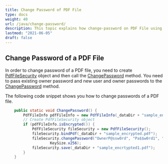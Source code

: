 ```yaml
---
title: Change Password of PDF File
type: docs
weight: 40
url: /java/change-password/
description: This topic explains how change-password on PDF File using PdfFileSecurity Class.
lastmod: "2021-06-05"
draft: false
---
```


## Change Password of a PDF File

In order to change password of a PDF file, you need to create [PdfFileSecurity](https://apireference.aspose.com/pdf/java/com.aspose.pdf.facades/PdfFileSecurity) object and then call the [ChangePassword](https://apireference.aspose.com/pdf/java/com.aspose.pdf.facades/PdfFileSecurity#changePassword-java.lang.String-java.lang.String-java.lang.String-) method. You need to pass existing owner password and new user and owner passwords to the [ChangePassword](https://apireference.aspose.com/pdf/java/com.aspose.pdf.facades/PdfFileSecurity#changePassword-java.lang.String-java.lang.String-java.lang.String-com.aspose.pdf.facades.DocumentPrivilege-int-) method.

The following code snippet shows you how to change passwords of a PDF file.

```java
    public static void ChangePassword() {
        PdfFileInfo pdfFileInfo = new PdfFileInfo(_dataDir + "sample_encrypted.pdf");
        // Create PdfFileSecurity object
        if (pdfFileInfo.isEncrypted()) {
            PdfFileSecurity fileSecurity = new PdfFileSecurity();
            fileSecurity.bindPdf(_dataDir + "sample_encrypted.pdf");
            fileSecurity.changePassword("OwnerP@ssw0rd", "Pa$$w0rd1", "Pa$$w0rd2", DocumentPrivilege.getPrint(),
                    KeySize.x256);
            fileSecurity.save(_dataDir + "sample_encrtypted1.pdf");
        }
    }
```

